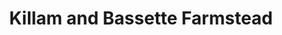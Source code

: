---
title: "Killam and Bassette Farmstead"
url: /glastonbury/killam-and-bassette-farmstead/
shop: Hofladen
---